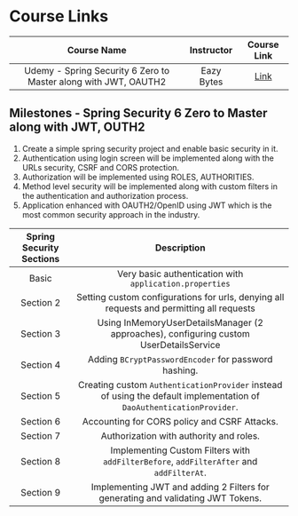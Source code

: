 # Course Links

|                           Course Name                           | Instructor |                             Course Link                              |
| :-------------------------------------------------------------: | :--------: | :------------------------------------------------------------------: |
| Udemy - Spring Security 6 Zero to Master along with JWT, OAUTH2 | Eazy Bytes | [Link](https://www.udemy.com/course/spring-security-zero-to-master/) |

## Milestones - Spring Security 6 Zero to Master along with JWT, OUTH2

1. Create a simple spring security project and enable basic security in it.
2. Authentication using login screen will be implemented along with the URLs security, CSRF and CORS protection.
3. Authorization will be implemented using ROLES, AUTHORITIES.
4. Method level security will be implemented along with custom filters in the authentication and authorization process.
5. Application enhanced with OAUTH2/OpenID using JWT which is the most common security approach in the industry.

| Spring Security Sections |                                                     Description                                                      |
| :----------------------: | :------------------------------------------------------------------------------------------------------------------: |
|          Basic           |                               Very basic authentication with `application.properties`                                |
|        Section 2         |               Setting custom configurations for urls, denying all requests and permitting all requests               |
|        Section 3         |                Using InMemoryUserDetailsManager (2 approaches), configuring custom UserDetailsService                |
|        Section 4         |                                 Adding `BCryptPasswordEncoder` for password hashing.                                 |
|        Section 5         | Creating custom `AuthenticationProvider` instead of using the default implementation of `DaoAuthenticationProvider`. |
|        Section 6         |                                     Accounting for CORS policy and CSRF Attacks.                                     |
|        Section 7         |                                       Authorization with authority and roles.                                        |
|        Section 8         |               Implementing Custom Filters with `addFilterBefore`, `addFilterAfter` and `addFilterAt`.                |
|        Section 9         |                   Implementing JWT and adding 2 Filters for generating and validating JWT Tokens.                    |
